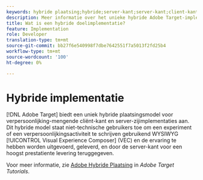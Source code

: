 ```yaml
---
keywords: hybride plaatsing;hybride;server-kant;server-kant;client-kant;client-kant;client-kant;hybride implementatie
description: Meer informatie over het unieke hybride Adobe Target-implementatiemodel voor personalisatie, het overvloeien van client-side en server-side implementaties.
title: Wat is een hybride doelimplementatie?
feature: Implementation
role: Developer
translation-type: tm+mt
source-git-commit: bb27f6e540998f7dbe7642551f7a5013f2fd25b4
workflow-type: tm+mt
source-wordcount: '100'
ht-degree: 0%

---
```



# Hybride implementatie

[!DNL Adobe Target] biedt een uniek hybride plaatsingsmodel voor verpersoonlijking-mengende cliënt-kant en server-zijimplementaties aan. Dit hybride model staat niet-technische gebruikers toe om een experiment of een verpersoonlijkingsactiviteit te schrijven gebruikend WYSIWYG [!UICONTROL Visual Experience Composer] (VEC) en de ervaring te hebben worden uitgevoerd, geleverd, en door de server-kant voor een hoogst prestatiente levering teruggegeven.

Voor meer informatie, zie [Adobe Hybride Plaatsing](https://experienceleague.adobe.com/docs/target-learn/tutorials/implementation/hybrid-deployment.html) in *Adobe Target Tutorials*.
